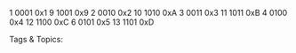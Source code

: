 1 0001 0x1 9 1001 0x9
2 0010 0x2 10 1010 0xA
3 0011 0x3 11 1011 0xB
4 0100 0x4 12 1100 0xC
6 0101 0x5 13 1101 0xD

   Tags & Topics:
   